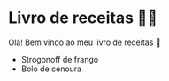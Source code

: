 # Livro de receitas :man_cook:

Olá! Bem vindo ao meu livro de receitas :wave:

- Strogonoff de frango
- Bolo de cenoura

